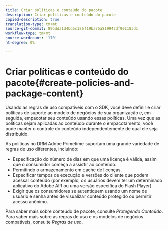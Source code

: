 ```yaml
---
title: Criar políticas e conteúdo do pacote
description: Criar políticas e conteúdo do pacote
copied-description: true
translation-type: tm+mt
source-git-commit: 89bdda1d4bd5c126f19ba75a819942df901183d1
workflow-type: tm+mt
source-wordcount: '170'
ht-degree: 0%

---
```



# Criar políticas e conteúdo do pacote{#create-policies-and-package-content}

Usando as regras de uso compatíveis com o SDK, você deve definir e criar políticas de suporte ao modelo de negócios de sua organização e, em seguida, empacotar seu conteúdo usando essas políticas. Uma vez que as políticas sejam aplicadas ao conteúdo durante o empacotamento, você pode manter o controle do conteúdo independentemente de qual ele seja distribuído.

As políticas no DRM Adobe Primetime suportam uma grande variedade de regras de uso diferentes, incluindo:

* Especificação do número de dias em que uma licença é válida, assim que o consumidor começa a assistir ao conteúdo.
* Permitindo o armazenamento em cache de licenças.
* Especificar tempos de execução e versões do cliente que podem acessar conteúdo (por exemplo, os usuários devem ter um determinado aplicativo do Adobe AIR ou uma versão específica do Flash Player).
* Exigir que os consumidores se autentiquem usando um nome de usuário e senha antes de visualizar conteúdo protegido ou permitir acesso anônimo.

Para saber mais sobre conteúdo de pacote, consulte *Protegendo Conteúdo*. Para saber mais sobre as regras de uso e os modelos de negócios compatíveis, consulte *Regras de uso*.
